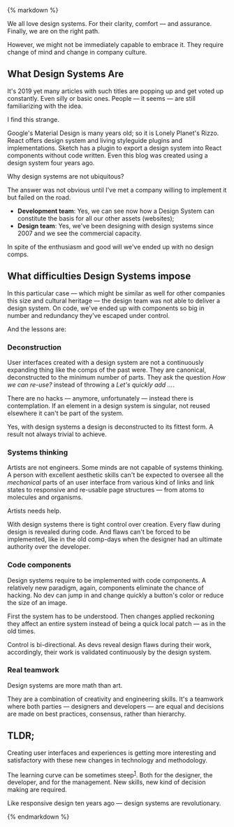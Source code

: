 {% markdown %}

We all love design systems. For their clarity, comfort &mdash; and assurance. Finally, we are on the right path.

However, we might not be immediately capable to embrace it. They require change of mind and change in company culture.

## What Design Systems Are

It's 2019 yet many articles with such titles are popping up and get voted up constantly. Even silly or basic ones. People &mdash; it seems &mdash; are still familiarizing with the idea.

I find this strange.

Google's Material Design is many years old; so it is Lonely Planet's Rizzo. React offers design system and living styleguide plugins and implementations. Sketch has a plugin to export a design system into React components without code written. Even this blog was created using a design system four years ago.

Why design systems are not ubiquitous?

The answer was not obvious until I've met a company willing to implement it but failed on the road.

- **Development team**: Yes, we can see now how a Design System can constitute the basis for all our other assets (websites);
- **Design team**: Yes, we've been designing with design systems since 2007 and we see the commercial capacity.

In spite of the enthusiasm and good will we've ended up with no design comps.

## What difficulties Design Systems impose

In this particular case &mdash; which might be similar as well for other companies this size and cultural heritage &mdash; the design team was not able to deliver a design system. On code, we've ended up with components so big in number and redundancy they've escaped under control.

And the lessons are:

### Deconstruction

User interfaces created with a design system are not a continuously expanding thing like the comps of the past were. They are canonical, deconstructed to the minimum number of parts. They ask the question _How we can re-use?_ instead of throwing a _Let's quickly add ..._.

There are no hacks &mdash; anymore, unfortunately &mdash; instead there is contemplation. If an element in a design system is singular, not reused elsewhere it can't be part of the system.

Yes, with design systems a design is deconstructed to its fittest form. A result not always trivial to achieve.

### Systems thinking

Artists are not engineers. Some minds are not capable of systems thinking. A person with excellent aesthetic skills can't be expected to oversee all the _mechanical_ parts of an user interface from various kind of links and link states to responsive and re-usable page structures &mdash; from atoms to molecules and organisms.

Artists needs help.

With design systems there is tight control over creation. Every flaw during design is revealed during code. And flaws can't be forced to be implemented, like in the old comp-days when the designer had an ultimate authority over the developer.

### Code components

Design systems require to be implemented with code components. A relatively new paradigm, again, components eliminate the chance of hacking. No dev can jump in and change quickly a button's color or reduce the size of an image.

First the system has to be understood. Then changes applied reckoning they affect an entire system instead of being a quick local patch &mdash; as in the old times.

Control is bi-directional. As devs reveal design flaws during their work, accordingly, their work is validated continuously by the design system.

### Real teamwork

Design systems are more math than art.

They are a combination of creativity and engineering skills. It's a teamwork where both parties &mdash; designers and developers &mdash; are equal and decisions are made on best practices, consensus, rather than hierarchy.

## TLDR;

Creating user interfaces and experiences is getting more interesting and satisfactory with these new changes in technology and methodology.

The learning curve can be sometimes steep<sup id="footnote--1">[1](#footnotes--1)</sup>. Both for the designer, the developer, and for the management. New skills, new kind of decision making are required.

Like responsive design ten years ago &mdash; design systems are revolutionary.

{% endmarkdown %}
